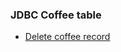 ### JDBC Coffee table

- [Delete coffee record](https://github.com/Nishmitha-shetty17/Java_Programs_with_output/edit/main/9_JDBC_Program/9a/coffeedelete.jpeg)
